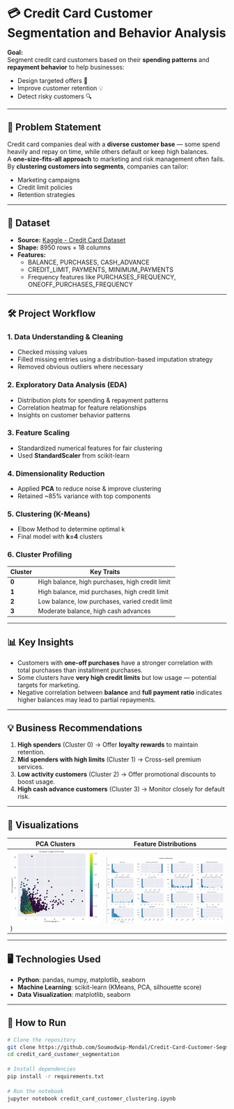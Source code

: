 # 💳 Credit Card Customer Segmentation and Behavior Analysis

**Goal:**  
Segment credit card customers based on their **spending patterns** and **repayment behavior** to help businesses:
- Design targeted offers 🎯  
- Improve customer retention 💡  
- Detect risky customers 🔍  

---

## 📌 Problem Statement
Credit card companies deal with a **diverse customer base** — some spend heavily and repay on time, while others default or keep high balances.  
A **one-size-fits-all approach** to marketing and risk management often fails.  
By **clustering customers into segments**, companies can tailor:
- Marketing campaigns
- Credit limit policies
- Retention strategies

---

## 📂 Dataset
- **Source:** [Kaggle - Credit Card Dataset](https://www.kaggle.com/datasets/arjunbhasin2013/ccdata)
- **Shape:** 8950 rows × 18 columns
- **Features:**
  - BALANCE, PURCHASES, CASH_ADVANCE
  - CREDIT_LIMIT, PAYMENTS, MINIMUM_PAYMENTS
  - Frequency features like PURCHASES_FREQUENCY, ONEOFF_PURCHASES_FREQUENCY

---

## 🛠 Project Workflow
### **1. Data Understanding & Cleaning**
- Checked missing values  
- Filled missing entries using a distribution-based imputation strategy  
- Removed obvious outliers where necessary

### **2. Exploratory Data Analysis (EDA)**
- Distribution plots for spending & repayment patterns  
- Correlation heatmap for feature relationships  
- Insights on customer behavior patterns

### **3. Feature Scaling**
- Standardized numerical features for fair clustering  
- Used **StandardScaler** from scikit-learn

### **4. Dimensionality Reduction**
- Applied **PCA** to reduce noise & improve clustering
- Retained ~85% variance with top components

### **5. Clustering (K-Means)**
- Elbow Method to determine optimal k   
- Final model with **k=4** clusters

### **6. Cluster Profiling**
| Cluster | Key Traits |
|---------|------------|
| **0** | High balance, high purchases, high credit limit |
| **1** | High balance, mid purchases, high credit limit |
| **2** | Low balance, low purchases, varied credit limit |
| **3** | Moderate balance, high cash advances |

---

## 📊 Key Insights
- Customers with **one-off purchases** have a stronger correlation with total purchases than installment purchases.
- Some clusters have **very high credit limits** but low usage — potential targets for marketing.
- Negative correlation between **balance** and **full payment ratio** indicates higher balances may lead to partial repayments.

---

## 💡 Business Recommendations
1. **High spenders** (Cluster 0) → Offer **loyalty rewards** to maintain retention.  
2. **Mid spenders with high limits** (Cluster 1) → Cross-sell premium services.  
3. **Low activity customers** (Cluster 2) → Offer promotional discounts to boost usage.  
4. **High cash advance customers** (Cluster 3) → Monitor closely for default risk.  

---

## 📸 Visualizations
| PCA Clusters | Feature Distributions |
|--------------|-----------------------|
| ![Clusters](https://github.com/Soumodwip-Mondal/Credit-Card-Customer-Segmentaion/blob/main/chart_image/final_clusters.png)) | ![Distributions](https://github.com/Soumodwip-Mondal/Credit-Card-Customer-Segmentaion/blob/main/chart_image/distributions.png) |

---

## 🖥 Technologies Used
- **Python**: pandas, numpy, matplotlib, seaborn
- **Machine Learning**: scikit-learn (KMeans, PCA, silhouette score)
- **Data Visualization**: matplotlib, seaborn

---

## 🚀 How to Run
```bash
# Clone the repository
git clone https://github.com/Soumodwip-Mondal/Credit-Card-Customer-Segmentaion
cd credit_card_customer_segmentation

# Install dependencies
pip install -r requirements.txt

# Run the notebook
jupyter notebook credit_card_customer_clustering.ipynb
